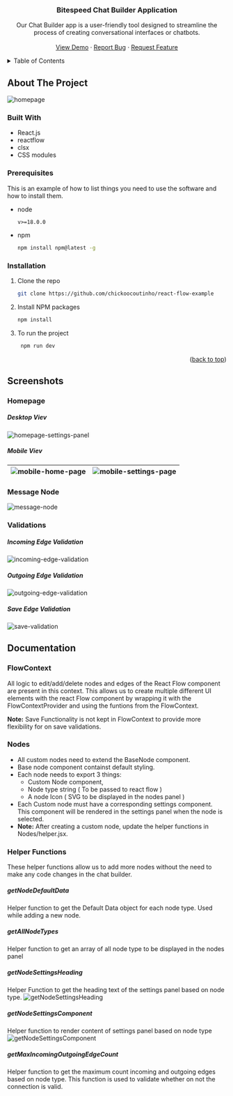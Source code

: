 <a name="readme-top"></a>

<!-- PROJECT LOGO -->
<br />
<div align="center">
  <h3 align="center">Bitespeed Chat Builder Application</h3>

  <p align="center">
 Our Chat Builder app is a user-friendly tool designed to streamline the process of creating conversational interfaces or chatbots.
    <br />
    <br />
    <a href="https://boisterous-semifreddo-52bf6e.netlify.app/">View Demo</a>
    ·
    <a href="https://github.com/chickoocoutinho/react-flow-example/issues/new?labels=bug&template=bug-report---.md">Report Bug</a>
    ·
    <a href="https://github.com/chickoocoutinho/react-flow-example/issues/new?labels=enhancement&template=feature-request---.md">Request Feature</a>
  </p>
</div>

<!-- TABLE OF CONTENTS -->
<details>
  <summary>Table of Contents</summary>
  <ol>
    <li>
      <a href="#about-the-project">About The Project</a>
      <ul>
        <li><a href="#built-with">Built With</a></li>
         <li><a href="#prerequisites">Prerequisites</a></li>
        <li><a href="#installation">Installation</a></li>
      </ul>
    </li>
    <li>
      <a href="#screenshots">Screenshots</a>
      <ul>
        <li><a href="#homepage">Home Page</a></li>
        <li><a href="#message-node">Message Node</a></li>
        <li><a href="#validations">Validations</a></li>
      </ul>
    </li>
    <li><a href="#documentation">Documentation</a>
    <ul>
        <li><a href="#flowcontext">FlowContext</a></li>
        <li><a href="#nodes">Nodes</a></li>
        <li><a href="#helper-functions">Helper Functions</a></li>
      </ul>
      </li>

###

  </ol>
</details>

<!-- ABOUT THE PROJECT -->

## About The Project

![homepage](./screenshots/homepage.png)

### Built With

-   React.js
-   reactflow
-   clsx
-   CSS modules

### Prerequisites

This is an example of how to list things you need to use the software and how to install them.

-   node
    ```
    v>=18.0.0
    ```
-   npm
    ```sh
    npm install npm@latest -g
    ```

### Installation

1. Clone the repo
    ```sh
    git clone https://github.com/chickoocoutinho/react-flow-example
    ```
2. Install NPM packages
    ```sh
    npm install
    ```
3. To run the project
    ```sh
     npm run dev
    ```

<p align="right">(<a href="#readme-top">back to top</a>)</p>

<!-- USAGE EXAMPLES -->

## Screenshots

### Homepage

##### Desktop Viev

![homepage-settings-panel](./screenshots/homepage-settings-panel.png)

##### Mobile Viev

| ![mobile-home-page](./screenshots/mobile-home.jpg) | ![mobile-settings-page](./screenshots/mobile-settings.jpg) |
| -------------------------------------------------- | ---------------------------------------------------------- |

### Message Node

![message-node](./screenshots/message-node.png)

### Validations

##### Incoming Edge Validation

![incoming-edge-validation](./screenshots/target-edges-validation.png)

##### Outgoing Edge Validation

![outgoing-edge-validation](./screenshots/source-edges-validation.png)

##### Save Edge Validation

![save-validation](./screenshots/save-validation.png)

## Documentation

### FlowContext

All logic to edit/add/delete nodes and edges of the React Flow component are present in this context. This allows us to create multiple different UI elements with the react Flow component by wrapping it with the FlowContextProvider and using the funtions from the FlowContext.

**Note:** Save Functionality is not kept in FlowContext to provide more flexibility for on save validations.

### Nodes

-   All custom nodes need to extend the BaseNode component.
-   Base node component containst default styling.
-   Each node needs to export 3 things:
    -   Custom Node component,
    -   Node type string ( To be passed to react flow )
    -   A node Icon ( SVG to be displayed in the nodes panel )
-   Each Custom node must have a corresponding settings component. This component will be rendered in the settings panel when the node is selected.
-   **Note:** After creating a custom node, update the helper functions in Nodes/helper.jsx.

### Helper Functions

These helper functions allow us to add more nodes without the need to make any code changes in the chat builder.

##### getNodeDefaultData

Helper function to get the Default Data object for each node type. Used while adding a new node.

##### getAllNodeTypes

Helper function to get an array of all node type to be displayed in the nodes panel

##### getNodeSettingsHeading

Helper Function to get the heading text of the settings panel based on node type.
![getNodeSettingsHeading](./screenshots/settings-panel-heading.png)

##### getNodeSettingsComponent

Helper function to render content of settings panel based on node type
![getNodeSettingsComponent](./screenshots/settings-panel-content.png)

##### getMaxIncomingOutgoingEdgeCount

Helper function to get the maximum count incoming and outgoing edges based on node type. This function is used to validate whether on not the connection is valid.
